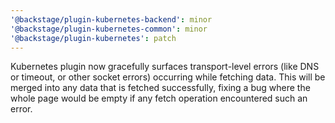 ```yaml
---
'@backstage/plugin-kubernetes-backend': minor
'@backstage/plugin-kubernetes-common': minor
'@backstage/plugin-kubernetes': patch
---
```


Kubernetes plugin now gracefully surfaces transport-level errors (like DNS or timeout, or other socket errors) occurring while fetching data. This will be merged into any data that is fetched successfully, fixing a bug where the whole page would be empty if any fetch operation encountered such an error.
